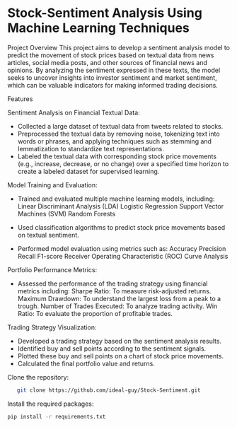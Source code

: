 # Stock-Sentiment Analysis Using Machine Learning Techniques

Project Overview
This project aims to develop a sentiment analysis model to predict the movement of stock prices based on textual data from news articles, social media posts, and other sources of financial news and opinions. By analyzing the sentiment expressed in these texts, the model seeks to uncover insights into investor sentiment and market sentiment, which can be valuable indicators for making informed trading decisions.


Features

Sentiment Analysis on Financial Textual Data:

- Collected a large dataset of textual data from tweets related to stocks.
- Preprocessed the textual data by removing noise, tokenizing text into words or phrases, and applying techniques such as stemming and lemmatization to standardize text representations.
- Labeled the textual data with corresponding stock price movements (e.g., increase, decrease, or no change) over a specified time horizon to create a labeled dataset for supervised learning.

Model Training and Evaluation:

- Trained and evaluated multiple machine learning models, including:
     Linear Discriminant Analysis (LDA)
     Logistic Regression
     Support Vector Machines (SVM)
     Random Forests
- Used classification algorithms to predict stock price movements based on textual sentiment.
  
- Performed model evaluation using metrics such as:
   Accuracy
   Precision
   Recall
   F1-score
   Receiver Operating Characteristic (ROC) Curve Analysis

Portfolio Performance Metrics:

-  Assessed the performance of the trading strategy using financial metrics including:
    Sharpe Ratio: To measure risk-adjusted returns.
    Maximum Drawdown: To understand the largest loss from a peak to a trough.
    Number of Trades Executed: To analyze trading activity.
    Win Ratio: To evaluate the proportion of profitable trades.
   
Trading Strategy Visualization:

- Developed a trading strategy based on the sentiment analysis results.
- Identified buy and sell points according to the sentiment signals.
- Plotted these buy and sell points on a chart of stock price movements.
- Calculated the final portfolio value and returns.

Clone the repository:

```bash
   git clone https://github.com/ideal-guy/Stock-Sentiment.git
```

Install the required packages:
```bash
pip install -r requirements.txt
```
